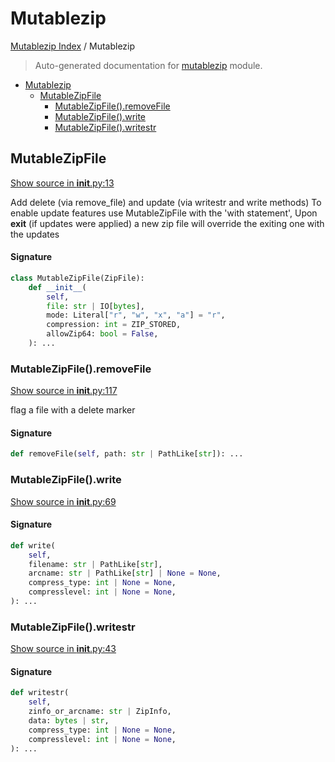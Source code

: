 # Mutablezip

[Mutablezip Index](../README.md#mutablezip-index) /
Mutablezip

> Auto-generated documentation for [mutablezip](../../../mutablezip/__init__.py) module.

- [Mutablezip](#mutablezip)
  - [MutableZipFile](#mutablezipfile)
    - [MutableZipFile().removeFile](#mutablezipfile()removefile)
    - [MutableZipFile().write](#mutablezipfile()write)
    - [MutableZipFile().writestr](#mutablezipfile()writestr)

## MutableZipFile

[Show source in __init__.py:13](../../../mutablezip/__init__.py#L13)

Add delete (via remove_file) and update (via writestr and write methods)
To enable update features use MutableZipFile with the 'with statement',
Upon __exit__ (if updates were applied) a new zip file will override the
exiting one with the updates

#### Signature

```python
class MutableZipFile(ZipFile):
    def __init__(
        self,
        file: str | IO[bytes],
        mode: Literal["r", "w", "x", "a"] = "r",
        compression: int = ZIP_STORED,
        allowZip64: bool = False,
    ): ...
```

### MutableZipFile().removeFile

[Show source in __init__.py:117](../../../mutablezip/__init__.py#L117)

flag a file with a delete marker

#### Signature

```python
def removeFile(self, path: str | PathLike[str]): ...
```

### MutableZipFile().write

[Show source in __init__.py:69](../../../mutablezip/__init__.py#L69)

#### Signature

```python
def write(
    self,
    filename: str | PathLike[str],
    arcname: str | PathLike[str] | None = None,
    compress_type: int | None = None,
    compresslevel: int | None = None,
): ...
```

### MutableZipFile().writestr

[Show source in __init__.py:43](../../../mutablezip/__init__.py#L43)

#### Signature

```python
def writestr(
    self,
    zinfo_or_arcname: str | ZipInfo,
    data: bytes | str,
    compress_type: int | None = None,
    compresslevel: int | None = None,
): ...
```